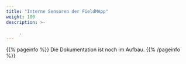 ```yaml
---
title: "Interne Sensoren der FieldMApp"
weight: 100
description: >-
     
     .
---
```


{{% pageinfo %}}
Die Dokumentation ist noch im Aufbau.
{{% /pageinfo %}}
